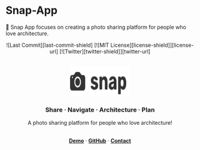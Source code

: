 # Snap-App
📸 Snap App focuses on creating a photo sharing platform for people who love architecture.
<div id="top"></div>

<!-- ----------------------------------------- -->

<!-- BADGES/SHIELDS SECTION -->
<!-- REFERENCE STYLE FOR READABILITY -->
<div align='center' markdown="1">

![Last Commit][last-commit-shield] [![MIT License][license-shield]][license-url] [![Twitter][twitter-shield]][twitter-url]

</div>
<br />

<!-- ----------------------------------------- -->

<!-- HEAD SECTION -->
<div align="center">

  <!-- PROJECT LOGO / TITLE -->
  <a href="https://github.com/howiework/snap-app">
    <img src="assets/site-logo.svg" alt="Site Logo" width="160" height="80">
  </a>

  <h3>Share · Navigate · Architecture · Plan</h3>

  <p>
   A photo sharing platform for people who love architecture!
  </p>

  <br />

  <!-- PROJECT LINKS -->
  <div align="center">
    <a href="https://howiework.github.io/snap-app/" target="_blank"><strong>Demo</strong></a>
    ·
    <a href="https://github.com/othneildrew/Best-README-Template" target="_blank"><strong>GitHub</strong></a>
    ·
    <a href="#contact"><strong>Contact</strong></a>
  </div>
</div>

<br />
